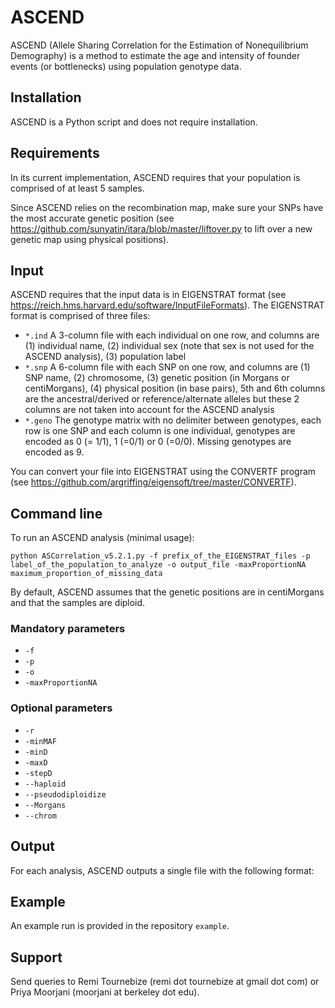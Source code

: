 # ASCEND
ASCEND (Allele Sharing Correlation for the Estimation of Nonequilibrium Demography) is a method to estimate the age and intensity of founder events (or bottlenecks) using population genotype data.

## Installation

ASCEND is a Python script and does not require installation.

## Requirements

In its current implementation, ASCEND requires that your population is comprised of at least 5 samples.

Since ASCEND relies on the recombination map, make sure your SNPs have the most accurate genetic position (see https://github.com/sunyatin/itara/blob/master/liftover.py to lift over a new genetic map using physical positions).

## Input

ASCEND requires that the input data is in EIGENSTRAT format (see https://reich.hms.harvard.edu/software/InputFileFormats). The EIGENSTRAT format is comprised of three files:

- `*.ind` A 3-column file with each individual on one row, and columns are (1) individual name, (2) individual sex (note that sex is not used for the ASCEND analysis), (3) population label
- `*.snp` A 6-column file with each SNP on one row, and columns are (1) SNP name, (2) chromosome, (3) genetic position (in Morgans or centiMorgans), (4) physical position (in base pairs), 5th and 6th columns are the ancestral/derived or reference/alternate alleles but these 2 columns are not taken into account for the ASCEND analysis
- `*.geno` The genotype matrix with no delimiter between genotypes, each row is one SNP and each column is one individual, genotypes are encoded as 0 (= 1/1), 1 (=0/1) or 0 (=0/0). Missing genotypes are encoded as 9.

You can convert your file into EIGENSTRAT using the CONVERTF program (see https://github.com/argriffing/eigensoft/tree/master/CONVERTF).

## Command line

To run an ASCEND analysis (minimal usage):

`python ASCorrelation_v5.2.1.py -f prefix_of_the_EIGENSTRAT_files -p label_of_the_population_to_analyze -o output_file -maxProportionNA maximum_proportion_of_missing_data`

By default, ASCEND assumes that the genetic positions are in centiMorgans and that the samples are diploid.

### Mandatory parameters

- `-f`
- `-p`
- `-o`
- `-maxProportionNA`

### Optional parameters

- `-r`
- `-minMAF`
- `-minD`
- `-maxD`
- `-stepD`
- `--haploid`
- `--pseudodiploidize`
- `--Morgans`
- `--chrom`

## Output

For each analysis, ASCEND outputs a single file with the following format:


## Example

An example run is provided in the repository `example`.

## Support
Send queries to Remi Tournebize (remi dot tournebize at gmail dot com) or Priya Moorjani (moorjani at berkeley dot edu).



